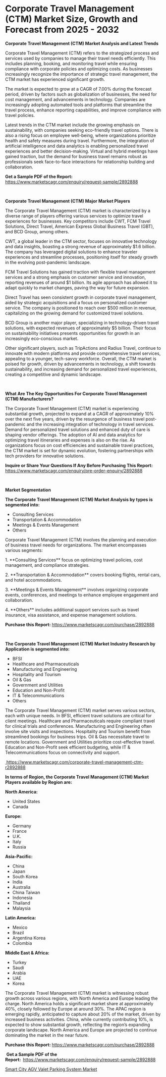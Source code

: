 <p><h1>Corporate Travel Management (CTM) Market Size, Growth and Forecast from 2025 - 2032</h1></p><p><strong>Corporate Travel Management (CTM) Market Analysis and Latest Trends</strong></p>
<p><p>Corporate Travel Management (CTM) refers to the strategized process and services used by companies to manage their travel needs efficiently. This includes planning, booking, and monitoring travel while ensuring compliance with corporate policies and optimizing costs. As businesses increasingly recognize the importance of strategic travel management, the CTM market has experienced significant growth.</p><p>The market is expected to grow at a CAGR of 7.00% during the forecast period, driven by factors such as globalization of businesses, the need for cost management, and advancements in technology. Companies are increasingly adopting automated tools and platforms that streamline the travel process, enhance reporting capabilities, and improve compliance with travel policies.</p><p>Latest trends in the CTM market include the growing emphasis on sustainability, with companies seeking eco-friendly travel options. There is also a rising focus on employee well-being, where organizations prioritize health and safety measures during travel. Furthermore, the integration of artificial intelligence and data analytics is enabling personalized travel experiences and better decision-making. Virtual and hybrid meetings have gained traction, but the demand for business travel remains robust as professionals seek face-to-face interactions for relationship building and collaboration.</p></p>
<p><strong>Get a Sample PDF of the Report:&nbsp;</strong> <a href="https://www.marketscagr.com/enquiry/request-sample/2892888?utm_campaign=3271&utm_medium=2&utm_source=Github&utm_content=ia&utm_term=15032025&utm_id=corporate-travel-management-ctm">https://www.marketscagr.com/enquiry/request-sample/2892888</a></p>
<p>&nbsp;</p>
<p><strong>Corporate Travel Management (CTM) Major Market Players</strong></p>
<p><p>The Corporate Travel Management (CTM) market is characterized by a diverse range of players offering various services to optimize travel experiences for businesses. Key competitors include CWT, FCM Travel Solutions, Direct Travel, American Express Global Business Travel (GBT), and BCD Group, among others.</p><p>CWT, a global leader in the CTM sector, focuses on innovative technology and data insights, boasting a strong revenue of approximately $1.6 billion. The company has leveraged digital solutions to enhance traveler experiences and streamline processes, positioning itself for steady growth in the evolving post-pandemic landscape. </p><p>FCM Travel Solutions has gained traction with flexible travel management services and a strong emphasis on customer service and innovation, reporting revenues of around $1 billion. Its agile approach has allowed it to adapt quickly to market changes, paving the way for future expansion.</p><p>Direct Travel has seen consistent growth in corporate travel management, aided by strategic acquisitions and a focus on personalized customer service. The company is positioned to reach over $500 million in revenue, capitalizing on the growing demand for customized travel solutions.</p><p>BCD Group is another major player, specializing in technology-driven travel solutions, with expected revenues of approximately $5 billion. Their focus on sustainability initiatives presents opportunities for growth in an increasingly eco-conscious market. </p><p>Other significant players, such as TripActions and Radius Travel, continue to innovate with modern platforms and provide comprehensive travel services, appealing to a younger, tech-savvy workforce. Overall, the CTM market is poised for growth, driven by advancements in technology, a shift towards sustainability, and increasing demand for personalized travel experiences, creating a competitive and dynamic landscape.</p></p>
<p>&nbsp;</p>
<p><strong>What Are The Key Opportunities For Corporate Travel Management (CTM) Manufacturers?</strong></p>
<p><p>The Corporate Travel Management (CTM) market is experiencing substantial growth, projected to expand at a CAGR of approximately 10% over the next five years, driven by the resurgence of business travel post-pandemic and the increasing integration of technology in travel services. Demand for personalized travel solutions and enhanced duty of care is shaping vendor offerings. The adoption of AI and data analytics for optimizing travel itineraries and expenses is also on the rise. As organizations focus on cost efficiencies and sustainable travel practices, the CTM market is set for dynamic evolution, fostering partnerships with tech providers for innovative solutions.</p></p>
<p><strong>Inquire or Share Your Questions If Any Before Purchasing This Report:</strong> <a href="https://www.marketscagr.com/enquiry/pre-order-enquiry/2892888?utm_campaign=3271&utm_medium=2&utm_source=Github&utm_content=ia&utm_term=15032025&utm_id=corporate-travel-management-ctm">https://www.marketscagr.com/enquiry/pre-order-enquiry/2892888</a></p>
<p>&nbsp;</p>
<p><strong>Market Segmentation</strong></p>
<p><strong>The Corporate Travel Management (CTM) Market Analysis by types is segmented into:</strong></p>
<p><ul><li> Consulting Services</li><li>Transportation & Accommodation</li><li>Meetings & Events Management</li><li>Others </li></ul></p>
<p><p>Corporate Travel Management (CTM) involves the planning and execution of business travel needs for organizations. The market encompasses various segments: </p><p>1. **Consulting Services** focus on optimizing travel policies, cost management, and compliance strategies.</p><p>2. **Transportation & Accommodation** covers booking flights, rental cars, and hotel accommodations.</p><p>3. **Meetings & Events Management** involves organizing corporate events, conferences, and meetings to enhance employee engagement and collaboration.</p><p>4. **Others** includes additional support services such as travel insurance, visa assistance, and expense management solutions.</p></p>
<p><strong>Purchase this Report:&nbsp;</strong><a href="https://www.marketscagr.com/purchase/2892888?utm_campaign=3271&utm_medium=2&utm_source=Github&utm_content=ia&utm_term=15032025&utm_id=corporate-travel-management-ctm">https://www.marketscagr.com/purchase/2892888</a></p>
<p>&nbsp;</p>
<p><strong>The Corporate Travel Management (CTM) Market Industry Research by Application is segmented into:</strong></p>
<p><ul><li> BFSI</li><li>Healthcare and Pharmaceuticals</li><li>Manufacturing and Engineering</li><li>Hospitality and Tourism</li><li>Oil & Gas</li><li>Government and Utilities</li><li>Education and Non-Profit</li><li>IT & Telecommunications</li><li>Others </li></ul></p>
<p><p>The Corporate Travel Management (CTM) market serves various sectors, each with unique needs. In BFSI, efficient travel solutions are critical for client meetings. Healthcare and Pharmaceuticals require compliant travel for clinical trials and conferences. Manufacturing and Engineering often involve site visits and inspections. Hospitality and Tourism benefit from streamlined bookings for business trips. Oil & Gas necessitate travel to remote locations. Government and Utilities prioritize cost-effective travel. Education and Non-Profit seek efficient budgeting, while IT & Telecommunications focus on connectivity and support.</p></p>
<p><a href="https://www.marketscagr.com/corporate-travel-management-ctm-r2892888?utm_campaign=3271&utm_medium=2&utm_source=Github&utm_content=ia&utm_term=15032025&utm_id=corporate-travel-management-ctm">&nbsp;https://www.marketscagr.com/corporate-travel-management-ctm-r2892888</a></p>
<p><strong>In terms of Region, the Corporate Travel Management (CTM) Market Players available by Region are:</strong></p>
<p>
    <p> <strong> North America: </strong>
        <ul>
            <li>United States</li>
            <li>Canada</li>
        </ul>
        </p> 
    <p> <strong> Europe: </strong>
        <ul>
            <li>Germany</li>
            <li>France</li>
            <li>U.K.</li>
            <li>Italy</li>
            <li>Russia</li>
        </ul>
        </p> 
    <p> <strong> Asia-Pacific: </strong>
        <ul>
            <li>China</li>
            <li>Japan</li>
            <li>South Korea</li>
            <li>India</li>
            <li>Australia</li>
            <li>China Taiwan</li>
            <li>Indonesia</li>
            <li>Thailand</li>
            <li>Malaysia</li>
        </ul>
        </p> 
    <p> <strong> Latin America: </strong>
        <ul>
            <li>Mexico</li>
            <li>Brazil</li>
            <li>Argentina Korea</li>
            <li>Colombia</li>
        </ul>
        </p> 
    <p> <strong> Middle East & Africa: </strong>
        <ul>
            <li>Turkey</li>
            <li>Saudi</li>
            <li>Arabia</li>
            <li>UAE</li>
            <li>Korea</li>
        </ul>
    </p>
    </p>
<p><p>The Corporate Travel Management (CTM) market is witnessing robust growth across various regions, with North America and Europe leading the charge. North America holds a significant market share at approximately 40%, closely followed by Europe at around 30%. The APAC region is emerging rapidly, anticipated to capture about 20% of the market, driven by increased business activities. China, while currently contributing 10%, is expected to show substantial growth, reflecting the region’s expanding corporate landscape. North America and Europe are projected to continue dominating the market in the near future.</p></p>
<p><strong>Purchase this Report: </strong><a href="https://www.marketscagr.com/purchase/2892888?utm_campaign=3271&utm_medium=2&utm_source=Github&utm_content=ia&utm_term=15032025&utm_id=corporate-travel-management-ctm">https://www.marketscagr.com/purchase/2892888</a></p>
<p>&nbsp;<strong>Get a Sample PDF of the Report:&nbsp;&nbsp;</strong><a href="https://www.marketscagr.com/enquiry/request-sample/2892888?utm_campaign=3271&utm_medium=2&utm_source=Github&utm_content=ia&utm_term=15032025&utm_id=corporate-travel-management-ctm">https://www.marketscagr.com/enquiry/request-sample/2892888</a></p>
<p><strong></strong></p>
<p><p><a href="https://github.com/usraceby/Market-Research-Report-List-1/blob/main/smart-city-agv-valet-parking-system-market.md?utm_campaign=3271&utm_medium=2&utm_source=Github&utm_content=ia&utm_term=15032025&utm_id=corporate-travel-management-ctm">Smart City AGV Valet Parking System Market</a></p></p>